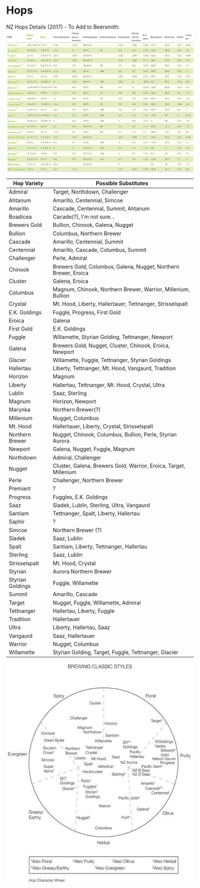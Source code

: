 <!-- TITLE: Hops -->

# Hops
NZ Hops Details (2017) - To Add to Beersmith:
![Nzhops](/uploads/nzhops.png "Nzhops")


| Hop Variety | Possible Substitutes |
| --------------- | --------------- |
| Admiral |	Target, Northdown, Challenger |
| Ahtanum |	Amarillo, Centennial, Simcoe |
| Amarillo |	Cascade, Centennial, Summit, Ahtanum |
| Boadicea |	Cacade(?), I'm not sure... |
| Brewers Gold |	Bullion, Chinook, Galena, Nugget |
| Bullion |	Columbus, Northern Brewer |
| Cascade |	Amarillo, Centennial, Summit |
| Centennial |	Amarillo, Cascade, Columbus, Summit |
| Challenger |	Perle, Admiral |
| Chinook |	Brewers Gold, Columbus, Galena, Nugget, Northern Brewer, Eroica |
| Cluster |	Galena, Eroica |
| Columbus |	Magnum, Chinook, Northern Brewer, Warrior, Millenium, Bullion |
| Crystal |	Mt. Hood, Liberty, Hallertauer, Tettnanger, Strisselspalt |
| E.K. Goldings |	Fuggle, Progress, First Gold |
| Eroica |	Galena |
| First Gold |	E.K. Goldings |
| Fuggle |	Willamette, Styrian Golding, Tettnanger, Newport |
| Galena |	Brewers Gold, Nugget, Cluster, Chinook, Eroica, Newport |
| Glacier |	Willamette, Fuggle, Tettnanger, Styrian Goldings |
| Hallertau |	Liberty, Tettnanger, Mt. Hood, Vangaurd, Tradition |
| Horizon |	Magnum |
| Liberty |	Hallertau, Tettnanger, Mt. Hood, Crystal, Ultra |
| Lublin |	Saaz, Sterling |
| Magnum |	Horizon, Newport |
| Marynka |	Northern Brewer(?) |
| Millenium |	Nugget, Columbus |
| Mt. Hood |	Hallertauer, Liberty, Crystal, Strisselspalt |
| Northern Brewer |	Nugget, Chinook, Columbus, Bullion, Perle, Styrian Aurora |
| Newport |	Galena, Nugget, Fuggle, Magnum |
| Northdown |	Admiral, Challenger |
| Nugget |	Cluster, Galena, Brewers Gold, Warrior, Eroica, Target, Millenium |
| Perle |	Challenger, Northern Brewer |
| Premiant |	? |
| Progress |	Fuggles, E.K. Goldings |
| Saaz |	Sladek, Lublin, Sterling, Ultra, Vangaurd |
| Santiam |	Tettnanger, Spalt, Liberty, Hallertau |
| Saphir |	? |
| Simcoe |	Northern Brewer (?) |
| Sladek |	Saaz, Lublin |
| Spalt |	Santiam, Liberty, Tettnanger, Hallertau |
| Sterling |	Saaz, Lublin |
| Strisselspalt |	Mt. Hood, Crystal |
| Styrian | Aurora	Northern Brewer |
| Styrian Goldings |	Fuggle, Willamette |
| Summit |	Amarillo, Cascade |
| Target |Nugget, Fuggle, WIllamette, Admiral |
| Tettnanger |	Hallertau, Liberty, Fuggle |
| Tradition |	Hallertauer |
| Ultra |	Liberty, Hallertau, Saaz |
| Vangaurd |	Saaz, Hallertauer |
| Warrior |	Nugget, Columbus |
| Willamette |	Styrian Golding, Target, Fuggle, Tettnanger, Glacier |

![Hopswheel](/uploads/hopswheel.jpg "Hopswheel")